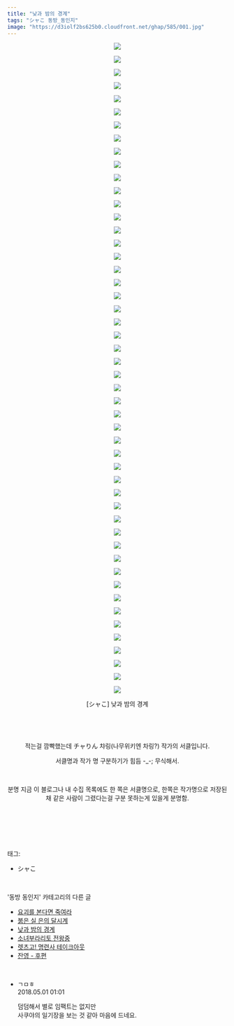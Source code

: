 ```yaml
---
title: "낮과 밤의 경계"
tags: "シャこ 동방_동인지"
image: "https://d3iolf2bs625b0.cloudfront.net/ghap/585/001.jpg"
---
```

<div class="article">
<p style="text-align: center; clear: none; float: none;"><img src="{{ site.imgserver3 }}/ghap/585/001.jpg"/></p>
<p style="text-align: center; clear: none; float: none;"><img src="{{ site.imgserver3 }}/ghap/585/002.jpg"/></p>
<p style="text-align: center; clear: none; float: none;"><img src="{{ site.imgserver3 }}/ghap/585/003.jpg"/></p>
<p style="text-align: center; clear: none; float: none;"><img src="{{ site.imgserver3 }}/ghap/585/004.jpg"/></p>
<p style="text-align: center; clear: none; float: none;"><img src="{{ site.imgserver3 }}/ghap/585/005.jpg"/></p>
<p style="text-align: center; clear: none; float: none;"><img src="{{ site.imgserver3 }}/ghap/585/006.jpg"/></p>
<p style="text-align: center; clear: none; float: none;"><img src="{{ site.imgserver3 }}/ghap/585/007.jpg"/></p>
<p style="text-align: center; clear: none; float: none;"><img src="{{ site.imgserver3 }}/ghap/585/008.jpg"/></p>
<p style="text-align: center; clear: none; float: none;"><img src="{{ site.imgserver3 }}/ghap/585/009.jpg"/></p>
<p style="text-align: center; clear: none; float: none;"><img src="{{ site.imgserver3 }}/ghap/585/010.jpg"/></p>
<p style="text-align: center; clear: none; float: none;"><img src="{{ site.imgserver3 }}/ghap/585/011.jpg"/></p>
<p style="text-align: center; clear: none; float: none;"><img src="{{ site.imgserver3 }}/ghap/585/012.jpg"/></p>
<p style="text-align: center; clear: none; float: none;"><img src="{{ site.imgserver3 }}/ghap/585/013.jpg"/></p>
<p style="text-align: center; clear: none; float: none;"><img src="{{ site.imgserver3 }}/ghap/585/014.jpg"/></p>
<p style="text-align: center; clear: none; float: none;"><img src="{{ site.imgserver3 }}/ghap/585/015.jpg"/></p>
<p style="text-align: center; clear: none; float: none;"><img src="{{ site.imgserver3 }}/ghap/585/016.jpg"/></p>
<p style="text-align: center; clear: none; float: none;"><img src="{{ site.imgserver3 }}/ghap/585/017.jpg"/></p>
<p style="text-align: center; clear: none; float: none;"><img src="{{ site.imgserver3 }}/ghap/585/018.jpg"/></p>
<p style="text-align: center; clear: none; float: none;"><img src="{{ site.imgserver3 }}/ghap/585/019.jpg"/></p>
<p style="text-align: center; clear: none; float: none;"><img src="{{ site.imgserver3 }}/ghap/585/020.jpg"/></p>
<p style="text-align: center; clear: none; float: none;"><img src="{{ site.imgserver3 }}/ghap/585/021.jpg"/></p>
<p style="text-align: center; clear: none; float: none;"><img src="{{ site.imgserver3 }}/ghap/585/022.jpg"/></p>
<p style="text-align: center; clear: none; float: none;"><img src="{{ site.imgserver3 }}/ghap/585/023.jpg"/></p>
<p style="text-align: center; clear: none; float: none;"><img src="{{ site.imgserver3 }}/ghap/585/024.jpg"/></p>
<p style="text-align: center; clear: none; float: none;"><img src="{{ site.imgserver3 }}/ghap/585/025.jpg"/></p>
<p style="text-align: center; clear: none; float: none;"><img src="{{ site.imgserver3 }}/ghap/585/026.jpg"/></p>
<p style="text-align: center; clear: none; float: none;"><img src="{{ site.imgserver3 }}/ghap/585/027.jpg"/></p>
<p style="text-align: center; clear: none; float: none;"><img src="{{ site.imgserver3 }}/ghap/585/028.jpg"/></p>
<p style="text-align: center; clear: none; float: none;"><img src="{{ site.imgserver3 }}/ghap/585/029.jpg"/></p>
<p style="text-align: center; clear: none; float: none;"><img src="{{ site.imgserver3 }}/ghap/585/030.jpg"/></p>
<p style="text-align: center; clear: none; float: none;"><img src="{{ site.imgserver3 }}/ghap/585/031.jpg"/></p>
<p style="text-align: center; clear: none; float: none;"><img src="{{ site.imgserver3 }}/ghap/585/032.jpg"/></p>
<p style="text-align: center; clear: none; float: none;"><img src="{{ site.imgserver3 }}/ghap/585/033.jpg"/></p>
<p style="text-align: center; clear: none; float: none;"><img src="{{ site.imgserver3 }}/ghap/585/034.jpg"/></p>
<p style="text-align: center; clear: none; float: none;"><img src="{{ site.imgserver3 }}/ghap/585/035.jpg"/></p>
<p style="text-align: center; clear: none; float: none;"><img src="{{ site.imgserver3 }}/ghap/585/036.jpg"/></p>
<p style="text-align: center; clear: none; float: none;"><img src="{{ site.imgserver3 }}/ghap/585/037.jpg"/></p>
<p style="text-align: center; clear: none; float: none;"><img src="{{ site.imgserver3 }}/ghap/585/038.jpg"/></p>
<p style="text-align: center; clear: none; float: none;"><img src="{{ site.imgserver3 }}/ghap/585/039.jpg"/></p>
<p style="text-align: center; clear: none; float: none;"><img src="{{ site.imgserver3 }}/ghap/585/040.jpg"/></p>
<p style="text-align: center; clear: none; float: none;"><img src="{{ site.imgserver3 }}/ghap/585/041.jpg"/></p>
<p style="text-align: center; clear: none; float: none;"><img src="{{ site.imgserver3 }}/ghap/585/042.jpg"/></p>
<p style="text-align: center; clear: none; float: none;"><img src="{{ site.imgserver3 }}/ghap/585/043.jpg"/></p>
<p style="text-align: center; clear: none; float: none;"><img src="{{ site.imgserver3 }}/ghap/585/044.jpg"/></p>
<p style="text-align: center; clear: none; float: none;"><img src="{{ site.imgserver3 }}/ghap/585/045.jpg"/></p>
<p style="text-align: center; clear: none; float: none;"><img src="{{ site.imgserver3 }}/ghap/585/046.jpg"/></p>
<p style="text-align: center; clear: none; float: none;"><img src="{{ site.imgserver3 }}/ghap/585/047.jpg"/></p>
<p style="text-align: center; clear: none; float: none;"><img src="{{ site.imgserver3 }}/ghap/585/048.jpg"/></p>
<p style="text-align: center; clear: none; float: none;"><img src="{{ site.imgserver3 }}/ghap/585/049.jpg"/></p>
<p style="text-align: center; clear: none; float: none;"><img src="{{ site.imgserver3 }}/ghap/585/050.jpg"/></p>
<p style="text-align: center; clear: none; float: none;">[シャこ] 낮과 밤의 경계</p>
<p style="text-align: center; clear: none; float: none;"><br/></p>
<p style="text-align: center; clear: none; float: none;"><br/></p>
<p style="text-align: center; clear: none; float: none;">적는걸 깜빡했는데 チャりん 챠링(나무위키엔 차링?) 작가의 서클입니다.</p>
<p style="text-align: center; clear: none; float: none;">서클명과 작가 명 구분하기가 힘듬 -_-; 무식해서.</p>
<p style="text-align: center; clear: none; float: none;"><br/></p>
<p style="text-align: center; clear: none; float: none;">분명 지금 이 블로그나 내 수집 목록에도 한 쪽은 서클명으로, 한쪽은 작가명으로 저장된 채 같은 사람이 그렸다는걸 구분 못하는게 있을게 분명함.</p>
<p><br/></p>
<p><br/></p>
</div><br/>
<div class="tagTrail">
<p>태그: </p>
<ul>
<li>シャこ</li>
</ul>
</div><br/>
<div class="another">
<p>'동방 동인지' 카테고리의 다른 글</p>
<ul>
<li><a href="/ghap_588">요괴를 본다면 죽여라</a></li>
<li><a href="/ghap_587">붉은 실 은의 달시계</a></li>
<li><a href="/ghap_585">낮과 밤의 경계</a></li>
<li><a href="/ghap_584">소녀부라리토 전왕중</a></li>
<li><a href="/ghap_583">렛츠고! 명련사 테이크아웃</a></li>
<li><a href="/ghap_582">잔영 - 후편</a></li>
</ul>
</div><br/>
<div class="cb_module cb_fluid">
<div class="cb_wrt cb_profile">
<div class="comment">
<ul>
<li class="cb_thumb_off" id="comment15247630">
<div class="cb_comment_area">
<div class="cb_info_area">
<div class="cb_section">
<span class="cb_nick_name">ㄱㅁㅎ</span>
</div>
<div class="cb_section">
<span class="cb_date">2018.05.01 01:01 </span>
</div>
</div>
<div class="cb_dsc_comment">
<p class="cb_dsc">
											덤덤해서 별로 임팩트는 없지만<br/>
사쿠야의 일기장을 보는 것 같아 마음에 드네요.
										</p>
</div>
</div></li>
</ul>
</div>
</div><!-- commentList close -->
</div><br/>
